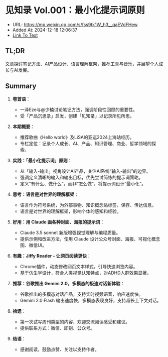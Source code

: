 # 见知录 Vol.001：最小化提示词原则
- URL: https://mp.weixin.qq.com/s/fss9tk1W_h3__qaEVdFHew
- Added At: 2024-12-18 12:06:37
- [Link To Text](2024-12-18-见知录-vol.001：最小化提示词原则_raw.md)

## TL;DR
文章探讨笔记方法、AI产品设计、语言理解框架，推荐工具与音乐，并展望个人成长与AI发展。

## Summary
1. **卷首语**：
   - 一泽Eze与@少楠讨论笔记方法，强调阶段性回顾的重要性。
   - 受「产品沉思录」启发，创建「见知录」以记录所见所思。

2. **本期概要**：
   - 推荐歌曲《Hello world》及LiSA的亚巡2024上海站经历。
   - 专栏定位：记录个人成长、AI、产品、知识管理、商业、哲学领域的探索。

3. **实践：「最小化提示词」原则**：
   - 从「输入-输出」视角设计AI产品，关注AI系统“输入-输出”的边界。
   - 强调定义清晰的输入和输出目标，优先尝试简练的提示词策略。
   - 定义“有什么、做什么”，而非“怎么做”，将提示词设计“最小化”。

4. **思考：语言是对世界的理解框架**：
   - 语言作为符号系统，为外部事物、知识概念贴标签，保存、传达信息。
   - 语言是对世界的理解框架，影响个体的感知和经验。

5. **好用：用 Claude 画各种封面、海报的提示词**：
   - Claude 3.5 sonnet 新版增强视觉理解与编程质量。
   - 提供示例和改进方法，使用 Claude 设计公众号封面、海报、可视化概念图、微信UI。

6. **有趣：Jiffy Reader - 让网页阅读更快**：
   - Chrome插件，动态修改网页文本样式，引导快速浏览内容。
   - 基于仿生学设计，符合人类视觉认知特点，对ADHD人群效果显著。

7. **推荐：谷歌推出 Gemini 2.0，多模态的极速对话新体验**：
   - 谷歌推出的多模态对话产品，支持实时视频语音，响应速度快。
   - Gemini 2.0 Flash 输出速度快，多模态表现良好，支持超长上下文对话。

8. **拾遗**：
   - 第一次试写周刊类型的内容，欢迎交流阅读感受和建议。
   - 提供联系方式：微信、即刻、公众号。

9. **结语**：
   - 感谢阅读，鼓励点赞、关注以支持作者。
